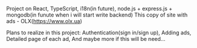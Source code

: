 Project on React, TypeScript, i18n(in future), node.js + express.js + mongodb(in funute when i will start write backend)
This copy of site with ads - OLX(https://www.olx.ua)

Plans to realize in this project:
Authentication(sign in/sign up),
Adding ads,
Detailed page of each ad,
And maybe more if this will be need...